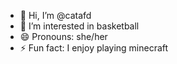 - 👋 Hi, I’m @catafd
- 👀 I’m interested in basketball
- 😄 Pronouns: she/her
- ⚡ Fun fact: I enjoy playing minecraft

<!---
catafd/catafd is a ✨ special ✨ repository because its `README.md` (this file) appears on your GitHub profile.
You can click the Preview link to take a look at your changes.
--->
